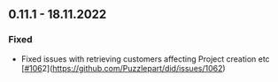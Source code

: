 ## 0.11.1 - 18.11.2022
### Fixed
- Fixed issues with retrieving customers affecting Project creation etc [[#106](https://github.com/Puzzlepart/did/issues/106)2](https://github.com/Puzzlepart/did/issues/1062)